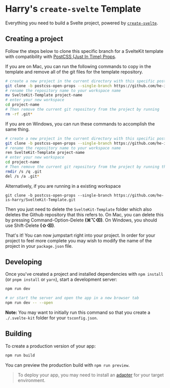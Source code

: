# Harry's `create-svelte` Template

Everything you need to build a Svelte project, powered by [`create-svelte`](https://github.com/sveltejs/kit/tree/master/packages/create-svelte).

## Creating a project

Follow the steps below to clone this specific branch for a SvelteKit template with compatibility with [PostCSS (Just In Time) Props](https://github.com/GoogleChromeLabs/postcss-jit-props).

If you are on Mac, you can run the following commands to copy in the template and remove all of the git files for the template repository.
```bash
# create a new project in the current directory with this specific postcss-open-props branch
git clone -b postcss-open-props --single-branch https://github.com/he-is-harry/SvelteKit-Template.git
# rename the repository name to your workspace name
mv SvelteKit-Template project-name
# enter your new workspace
cd project-name
# Then remove the current git repository from the project by running
rm -rf .git*
```
If you are on Windows, you can run these commands to accomplish the same thing.
```bash
# create a new project in the current directory with this specific postcss-open-props branch
git clone -b postcss-open-props --single-branch https://github.com/he-is-harry/SvelteKit-Template.git
# rename the repository name to your workspace name
ren SvelteKit-Template project-name
# enter your new workspace
cd project-name
# Then remove the current git repository from the project by running these two commands
rmdir /s /q .git
del /s /a .git*
```

Alternatively, if you are running in a existing workspace

```
git clone -b postcss-open-props --single-branch https://github.com/he-is-harry/SvelteKit-Template.git
```

Then you just need to delete the `SvelteKit-Template` folder which also deletes the Github repository that this refers to. On Mac, you can delete this by pressing Command-Option-Delete **(⌘⌥⌫)**. On Windows, you should use Shift-Delete **(⇧⌫)**.

That's it! You can now jumpstart right into your project.
In order for your project to feel more complete you may wish to modify the name of the project in your `package.json` file.

## Developing

Once you've created a project and installed dependencies with `npm install` (or `pnpm install` or `yarn`), start a development server:

```bash
npm run dev

# or start the server and open the app in a new browser tab
npm run dev -- --open
```
**Note:** You may want to initially run this command so that you create a `./.svelte-kit` folder for your `tsconfig.json`.

## Building

To create a production version of your app:

```bash
npm run build
```

You can preview the production build with `npm run preview`.

> To deploy your app, you may need to install an [adapter](https://kit.svelte.dev/docs/adapters) for your target environment.
